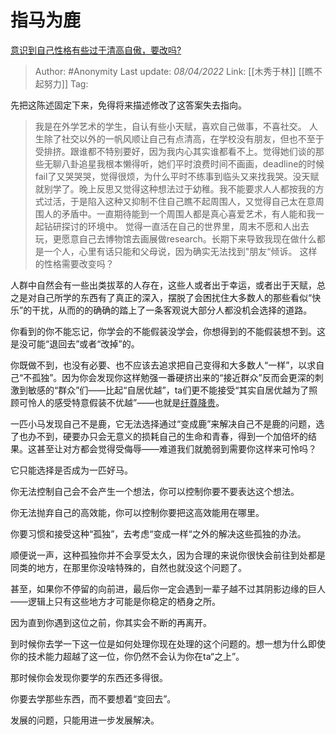 # 指马为鹿
[意识到自己性格有些过于清高自傲，要改吗?](https://www.zhihu.com/question/29309796/answer/1888967734)

> Author: #Anonymity
> Last update: *08/04/2022*
> Link: [[木秀于林]] [[瞧不起努力]]
> Tag:

先把这陈述固定下来，免得将来描述修改了这答案失去指向。

> 我是在外学艺术的学生，自认有些小天赋，喜欢自己做事，不喜社交。
> 人生除了社交以外的一帆风顺让自己有点清高，在学校没有朋友，但也不至于受排挤。跟谁都不特别要好，因为我内心其实谁都看不上。觉得她们谈的那些无聊八卦追星我根本懒得听，她们平时浪费时间不画画，deadline的时候fail了又哭哭哭，觉得很烦，为什么平时不练事到临头又来找我哭。没天赋就别学了。晚上反思又觉得这种想法过于幼稚。我不能要求人人都按我的方式过活，于是陷入这种又抑制不住自己瞧不起周围人，又觉得自己太在意周围人的矛盾中。一直期待能到一个周围人都是真心喜爱艺术，有人能和我一起钻研探讨的环境中。 觉得一直活在自己的世界里，周末不愿和人出去玩，更愿意自己去博物馆去画展做research。长期下来导致我现在做什么都是一个人，心里有话只能和父母说，因为确实无法找到"朋友“倾诉。 这样的性格需要改变吗？

人群中自然会有一些出类拔萃的人存在，这些人或者出于幸运，或者出于天赋，总之是对自己所学的东西有了真正的深入，摆脱了会困扰住大多数人的那些看似“快乐”的干扰，从而的的确确的踏上了一条客观说大部分人都没机会选择的道路。

你看到的你不能忘记，你学会的不能假装没学会，你想得到的不能假装想不到。这是没可能“退回去”或者“改掉”的。

你既做不到，也没有必要、也不应该去追求把自己变得和大多数人“一样”，以求自己“不孤独”。因为你会发现你这样勉强一番硬挤出来的“接近群众”反而会更深的刺激到敏感的“群众”们——比起“自居优越”，ta们更不能接受“其实自居优越为了照顾可怜人的感受特意假装不优越”——也就是[纡尊降贵](https://www.zhihu.com/search?q=%E7%BA%A1%E5%B0%8A%E9%99%8D%E8%B4%B5&search_source=Entity&hybrid_search_source=Entity&hybrid_search_extra=%7B%22sourceType%22%3A%22answer%22%2C%22sourceId%22%3A1888967734%7D)。

一匹小马发现自己不是鹿，它无法选择通过“变成鹿”来解决自己不是鹿的问题，选了也办不到，硬要办只会无意义的损耗自己的生命和青春，得到一个加倍坏的结果。这甚至让对方都会觉得受侮辱——难道我们就脆弱到需要你这样来可怜吗？

它只能选择是否成为一匹好马。

你无法控制自己会不会产生一个想法，你可以控制你要不要表达这个想法。

你无法抛弃自己的高效能，你可以控制你要把这高效能用在哪里。

你要习惯和接受这种“孤独”，去考虑“变成一样“之外的解决这些孤独的办法。

顺便说一声，这种孤独你并不会享受太久，因为合理的来说你很快会前往到处都是同类的地方，在那里你没啥特殊的，自然也就没这个问题了。

甚至，如果你不停留的向前进，最后你一定会遇到一辈子越不过其阴影边缘的巨人——逻辑上只有这些地方才可能是你稳定的栖身之所。

因为直到你遇到这位之前，你其实会不断的再离开。

到时候你去学一下这一位是如何处理你现在处理的这个问题的。想一想为什么即使你的技术能力超越了这一位，你仍然不会认为你在ta“之上”。

那时候你会发现你要学的东西还多得很。

你要去学那些东西，而不要想着“变回去”。

发展的问题，只能用进一步发展解决。
